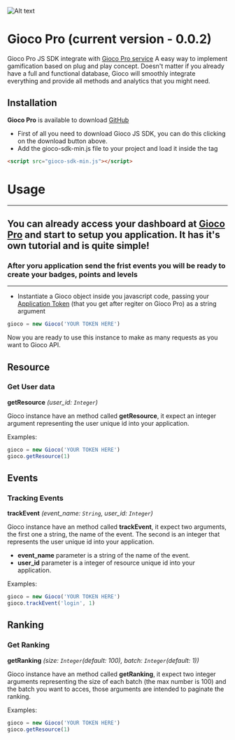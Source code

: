 ![Alt text](http://gioco.pro/wp-content/uploads/2014/09/logo_small2.png "A gamification js sdk Gioco Pro")

# Gioco Pro (current version - 0.0.2)
Gioco Pro JS SDK integrate with [Gioco Pro service](http://www.gioco.pro)
A easy way to implement gamification based on plug and play concept. Doesn't matter if you already have a full and functional database, Gioco will smoothly integrate everything and provide all methods and analytics that you might need.

## Installation

**Gioco Pro** is available to download [GitHub](https://raw.githubusercontent.com/GiocoApp/gioco-js-sdk/master/gioco-min.js)

- First of all you need to download Gioco JS SDK, you can do this clicking on the download button above.
- Add the gioco-sdk-min.js file to your project and load it inside the <head> tag

```html
<script src="gioco-sdk-min.js"></script>
```

# Usage

-----------

## You can already access your dashboard at [Gioco Pro](http://app.gioco.pro) and start to setup you application. It has it's own tutorial and is quite simple!

### After yoru application send the frist events you will be ready to create your badges, points and levels

-----------


- Instantiate a Gioco object inside you javascript code, passing your [Application Token](http://app.gioco.pro) (that you get after regiter on Gioco Pro) as a string argument

```javascript
gioco = new Gioco('YOUR TOKEN HERE')
```

Now you are ready to use this instance to make as many requests as you want to Gioco API.

## Resource

### Get User data
**getResource** *(user_id: ```Integer```)*

Gioco instance have an method called **getResource**, it expect an integer argument representing the user unique id into your application.

Examples:

```javascript
gioco = new Gioco('YOUR TOKEN HERE')
gioco.getResource(1)
```

## Events

### Tracking Events
**trackEvent** *(event_name: ```String```, user_id: ```Integer```)*

Gioco instance have an method called **trackEvent**, it expect two arguments, the first one a string, the name of the event. The second is an integer that represents the user unique id into your application.

- **event_name** parameter is a string of the name of the event.
- **user_id** parameter is a integer of resource unique id into your application.


Examples:

```javascript
gioco = new Gioco('YOUR TOKEN HERE')
gioco.trackEvent('login', 1)
```

## Ranking

### Get Ranking
**getRanking** *(size: ```Integer```(default: 100), batch: ```Integer```(default: 1))*

Gioco instance have an method called **getRanking**, it expect two integer arguments representing the size of each batch (the max number is 100) and the batch you want to acces, those arguments are intended to paginate the ranking.

Examples:

```javascript
gioco = new Gioco('YOUR TOKEN HERE')
gioco.getResource(1)
```
